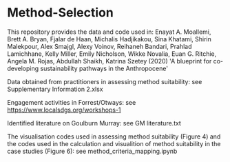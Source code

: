 # Method-Selection
This repository provides the data and code used in: Enayat A. Moallemi, Brett A. Bryan, Fjalar de Haan, Michalis Hadjikakou, Sina Khatami, Shirin Malekpour, Alex Smajgl, Alexy Voinov, Reihaneh Bandari, Prahlad Lamichhane, Kelly Miller, Emily Nicholson, Wikke Novalia, Euan G. Ritchie, Angela M. Rojas, Abdullah Shaikh, Katrina Szetey (2020) 'A blueprint for co-developing sustainability pathways in the Anthropocene'

Data obtained from practitioners in assessing method suitability: see Supplementary Information 2.xlsx

Engagement activities in Forrest/Otways: see https://www.localsdgs.org/workshops-1

Identified literature on Goulburn Murray: see GM literature.txt

The visualisation codes used in assessing method suitability (Figure 4) and the codes used in the calculation and visualition of method suitability in the case studies (Figure 6): see method_criteria_mapping.ipynb
